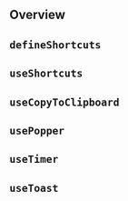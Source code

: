 ## Overview

## `defineShortcuts`

## `useShortcuts`

## `useCopyToClipboard`

## `usePopper`

## `useTimer`

## `useToast`
